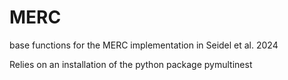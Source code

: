 # MERC
base functions for the MERC implementation in Seidel et al. 2024

Relies on an installation of the python package pymultinest
